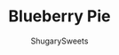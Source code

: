 ---
layout: ../../layouts/MarkdownPostLayout.astro
title: Blueberry Pie
author: ShugarySweets
pubDate: 2020-08-05
description: "It&#x27;s a classic for a reason--homemade Blueberry Pie with a lattice top never goes out of style! With juicy blueberries and an extra flaky crust, this is the only blueberry pie recipe you&#x27;ll ever need."
image_url: https://www.shugarysweets.com/wp-content/uploads/2020/08/blueberry-pie-7.jpg
tags: ["Pies and Tarts","American"]
calories: 261
protein: 2
carbohydrates: 50
fats: 7
fiber: 3
ingredients: ["double pie crust recipe *see notes below","4 Tablespoons of cornstarch","1 cup granulated sugar","4 cups fresh or frozen blueberries","1 cup water","2 teaspoons fresh lemon juice","1 large egg","1 tablespoon water","Coarse sanding sugar (optional)"]
serves: 8
time: "4 hours 35 minutes"
prepTime: "25 minutes"
instructions: ["In a large saucepan, whisk cornstarch and sugar until no lumps remain.  Add blueberries, water, and lemon juice and stir gently to combine. ","Cook over medium heat, stirring frequently to prevent it from burning, until the mixture thickens and becomes translucent.  This will take about 10 minutes. ","Remove from heat.  Cool completely before filling the pie crust. (*very important - it will be impossible to do the lattice top as the pieces of crust will stick to the warm pie filling.)","Roll out prepared pie crust to about ⅛” thickness.  It should hang over the edge of your pie plate by at least an inch.  Pour cooled blueberry filling into the pie plate.  ","Roll out the second prepared pie crust to ⅛” thickness.  Using a pizza cutter, pastry cutter, or knife, cut 12 strips that are the same width.  Lay 6 strips vertically, across the pie plate, spaced evenly.  The strips should be longer than the pie plate and drape over the edge on each side.  Fold back every other strip so that only the very top of each strip is still touching the edge of the pie plate.  Lay one of the 6 remaining strips perpendicular across the pie.  Unfold the 3 strips so that they now lay over the perpendicular strip that was just added.  Next fold the other 3 strips back and place another strip perpendicular across the pie.  Unfold the 3 strips so that they lay over the strip that was just added to the pie.  Continue until all the strips have been used and the pie has a beautiful woven top.","Roll the excess pie crust toward the center of the pie to make a nice edge.","Beat the egg and 1 Tablespoon of water together to make an egg wash.  Using a pastry brush, apply the egg wash to the top of the pie. Sprinkle with coarse sanding sugar.","Bake pie, uncovered, at 400℉ for 25 minutes.  Cover pie edges with foil or pie crust shield and reduce oven temp to 325℉.  Bake an additional 35-45 minutes or until lattice top begins to brown. ","Allow pie to cool for 3 hours at room temperature before service.  Store covered in the refrigerator or up to 5 days."]
nutrition: ["261 calories","50 grams carbohydrates","23 milligrams cholesterol","7 grams fat","3 grams fiber","2 grams protein","2 grams saturated fat","101 milligrams sodium","33 grams sugar","0 grams trans fat","4 grams unsaturated fat"]
---